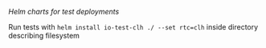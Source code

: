 *Helm charts for test deployments*

Run tests with ```helm install io-test-clh ./ --set rtc=clh``` inside directory describing filesystem
